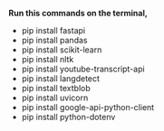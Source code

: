 **Run this commands on the terminal,**
  - pip install fastapi
  - pip install pandas
  - pip install scikit-learn
  - pip install nltk
  - pip install youtube-transcript-api
  - pip install langdetect 
  - pip install textblob
  - pip install uvicorn
  - pip install google-api-python-client
  - pip install python-dotenv



